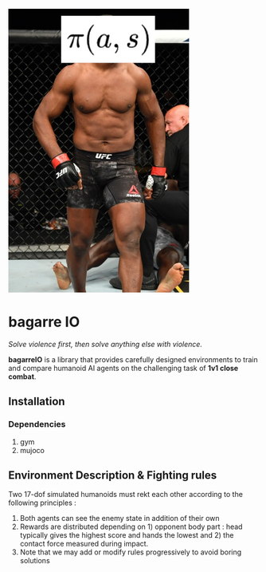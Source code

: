 ![miniature](http://github.com/rodSiry/bagarreIO/blob/main/miniature.jpg)

# bagarre IO

_Solve violence first, then solve anything else with violence._

**bagarreIO** is a library that provides carefully designed environments to train and compare humanoid AI agents on the challenging task of **1v1 close combat**.

## Installation

### Dependencies
1. gym
2. mujoco

## Environment Description & Fighting rules

Two 17-dof simulated humanoids must rekt each other according to the following principles : 

1. Both agents can see the enemy state in addition of their own
2. Rewards are distributed depending on 1) opponent body part : head typically gives the highest score and hands the lowest and 2) the contact force measured during impact.
3. Note that we may add or modify rules progressively to avoid boring solutions
